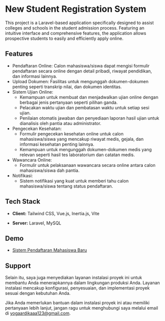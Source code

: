 # New Student Registration System

This project is a Laravel-based application specifically designed to assist colleges and schools in the student admission process. Featuring an intuitive interface and comprehensive features, the application allows prospective students to easily and efficiently apply online.

## Features

-   Pendaftaran Online: Calon mahasiswa/siswa dapat mengisi formulir pendaftaran secara online dengan detail pribadi, riwayat pendidikan, dan informasi lainnya.
-   Upload Dokumen: Fasilitas untuk mengunggah dokumen-dokumen penting seperti transkrip nilai, dan dokumen identitas.
-   Sistem Ujian Online:
    -   Kemampuan untuk membuat dan menjadwalkan ujian online dengan berbagai jenis pertanyaan seperti pilihan ganda.
    -   Pelacakan waktu ujian dan pembatasan waktu untuk setiap sesi ujian.
    -   Penilaian otomatis jawaban dan penyediaan laporan hasil ujian untuk dianalisis oleh pantia atau administrator.
-   Pengecekan Kesehatan:
    -   Formulir pengecekan kesehatan online untuk calon mahasiswa/siswa yang mencakup riwayat medis, gejala, dan informasi kesehatan penting lainnya.
    -   Kemampuan untuk mengunggah dokumen-dokumen medis yang relevan seperti hasil tes laboratorium dan catatan medis.
-   Wawancara Online:
    -   Formulir untuk pelaksanaan wawancara secara online antara calon mahasiswa/siswa dah pantia.
-   Notifikasi:
    -   Sistem notifikasi yang kuat untuk memberi tahu calon mahasiswa/siswa tentang status pendaftaran.

## Tech Stack

-   **Client:** Tailwind CSS, Vue.js, Inertia.js, Vite

-   **Server:** Laravel, MySQL

## Demo

-   [Sistem Pendaftaran Mahasiswa Baru](https://spmb.peix.my.id)

## Support

Selain itu, saya juga menyediakan layanan instalasi proyek ini untuk membantu Anda menerapkannya dalam lingkungan produksi Anda. Layanan instalasi mencakup konfigurasi, penyesuaian, dan implementasi proyek sesuai dengan kebutuhan Anda.

Jika Anda memerlukan bantuan dalam instalasi proyek ini atau memiliki pertanyaan lebih lanjut, jangan ragu untuk menghubungi saya melalui email di [yogaardikaaa123@gmail.com](mailto:yogaardikaaa123@gmail.com).